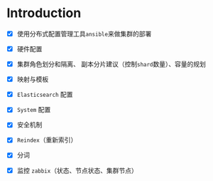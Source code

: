 # Introduction

* [x] 使用分布式配置管理工具`ansible`来做集群的部署
* [x] 硬件配置
* [x] 集群角色划分和隔离、 副本分片建议（控制`shard`数量）、容量的规划
* [x] 映射与模板
* [x] `Elasticsearch` 配置
* [x] `System` 配置
* [x] 安全机制
* [x] `Reindex`（重新索引）
* [x] 分词
* [x] 监控 `zabbix`（状态、节点状态、集群节点）

